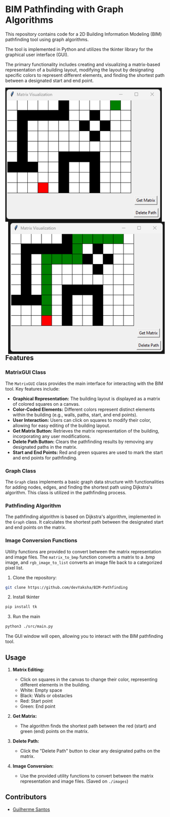 # BIM Pathfinding with Graph Algorithms

This repository contains code for a 2D Building Information Modeling (BIM) pathfinding tool using graph algorithms. 

The tool is implemented in Python and utilizes the tkinter library for the graphical user interface (GUI). 

The primary functionality includes creating and visualizing a matrix-based representation of a building layout, modifying the layout by designating specific colors to represent different elements, and finding the shortest path between a designated start and end point.

 <img align="left" src="images/examples/matrix.png" width="495">
 <img align="right" src="images/examples/final_output.png" width="495">


## Features

### MatrixGUI Class

The `MatrixGUI` class provides the main interface for interacting with the BIM tool. Key features include:

- **Graphical Representation:** The building layout is displayed as a matrix of colored squares on a canvas.
- **Color-Coded Elements:** Different colors represent distinct elements within the building (e.g., walls, paths, start, and end points).
- **User Interaction:** Users can click on squares to modify their color, allowing for easy editing of the building layout.
- **Get Matrix Button:** Retrieves the matrix representation of the building, incorporating any user modifications.
- **Delete Path Button:** Clears the pathfinding results by removing any designated paths in the matrix.
- **Start and End Points:** Red and green squares are used to mark the start and end points for pathfinding.

### Graph Class

The `Graph` class implements a basic graph data structure with functionalities for adding nodes, edges, and finding the shortest path using Dijkstra's algorithm. This class is utilized in the pathfinding process.

### Pathfinding Algorithm

The pathfinding algorithm is based on Dijkstra's algorithm, implemented in the `Graph` class. It calculates the shortest path between the designated start and end points on the matrix.

### Image Conversion Functions

Utility functions are provided to convert between the matrix representation and image files. The `matrix_to_bmp` function converts a matrix to a .bmp image, and `rgb_image_to_list` converts an image file back to a categorized pixel list.


1. Clone the repository:

```bash
git clone https://github.com/devYaksha/BIM-Pathfinding
```

2. Install tkinter

```bash
pip install tk
```

3. Run the main

```bash
python3 ./src/main.py
```
The GUI window will open, allowing you to interact with the BIM pathfinding tool.

## Usage

1. **Matrix Editing:**
   - Click on squares in the canvas to change their color, representing different elements in the building.
   - White: Empty space
   - Black: Walls or obstacles
   - Red: Start point
   - Green: End point

2. **Get Matrix:**
   - The algorithm finds the shortest path between the red (start) and green (end) points on the matrix.

3. **Delete Path:**
   - Click the "Delete Path" button to clear any designated paths on the matrix.

4. **Image Conversion:**
   - Use the provided utility functions to convert between the matrix representation and image files. (Saved on `./images`)

## Contributors

- [Guilherme Santos](https://github.com/devYaksha)

